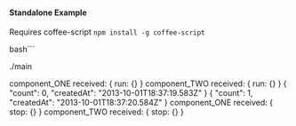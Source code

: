 #### Standalone Example

Requires coffee-script `npm install -g coffee-script`

bash```

./main

component_ONE received: { run: {} }
component_TWO received: { run: {} }
{
  "count": 0,
  "createdAt": "2013-10-01T18:37:19.583Z"
}
{
  "count": 1,
  "createdAt": "2013-10-01T18:37:20.584Z"
}
component_ONE received: { stop: {} }
component_TWO received: { stop: {} }


```
